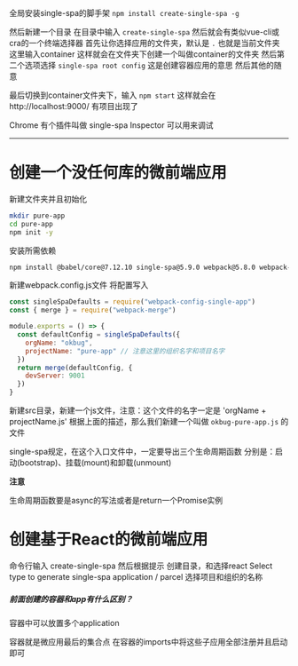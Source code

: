 全局安装single-spa的脚手架 `npm install create-single-spa -g`

然后新建一个目录
在目录中输入 `create-single-spa`
然后就会有类似vue-cli或cra的一个终端选择器
首先让你选择应用的文件夹，默认是 `.` 也就是当前文件夹
这里输入container 这样就会在文件夹下创建一个叫做container的文件夹
然后第二个选项选择 `single-spa root config` 这是创建容器应用的意思
然后其他的随意

最后切换到container文件夹下，输入 `npm start` 这样就会在 http://localhost:9000/ 有项目出现了

Chrome 有个插件叫做 single-spa Inspector 可以用来调试


----

# 创建一个没任何库的微前端应用


新建文件夹并且初始化
```bash
mkdir pure-app
cd pure-app
npm init -y
```

安装所需依赖
```bash
npm install @babel/core@7.12.10 single-spa@5.9.0 webpack@5.8.0 webpack-cli@4.2.0 webpack-config-single-spa@2.0.0 webpack-merge@5.4.0
```

新建webpack.config.js文件 将配置写入


```js
const singleSpaDefaults = require("webpack-config-single-app")
const { merge } = require("webpack-merge")

module.exports = () => {
  const defaultConfig = singleSpaDefaults({
    orgName: "okbug",
    projectName: "pure-app" // 注意这里的组织名字和项目名字
  })
  return merge(defaultConfig, {
    devServer: 9001
  })
}
```

新建src目录，新建一个js文件，注意：这个文件的名字一定是 'orgName + projectName.js'
根据上面的描述，那么我们新建一个叫做 `okbug-pure-app.js` 的文件

single-spa规定，在这个入口文件中，一定要导出三个生命周期函数
分别是：启动(bootstrap)、挂载(mount)和卸载(unmount)

**注意** 

生命周期函数要是async的写法或者是return一个Promise实例



# 创建基于React的微前端应用
命令行输入 create-single-spa
然后根据提示 创建目录，和选择react
Select type to generate single-spa application / parcel
选择项目和组织的名称


##### 前面创建的容器和app有什么区别？
容器中可以放置多个application

容器就是微应用最后的集合点
在容器的imports中将这些子应用全部注册并且启动即可
